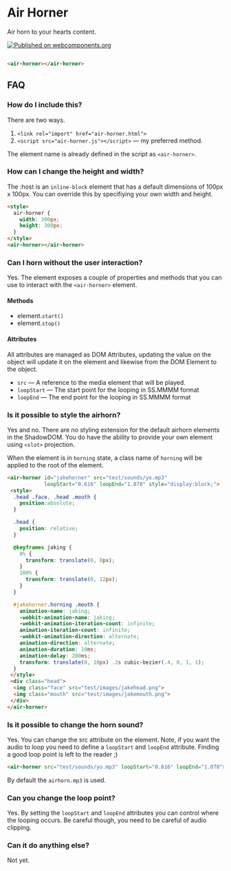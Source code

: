 # Air Horner

Air horn to your hearts content.

[![Published on webcomponents.org](https://img.shields.io/badge/webcomponents.org-published-blue.svg)](https://www.webcomponents.org/element/owner/my-element)

<!--
```
<custom-element-demo>
  <template>
    <link rel="import" href="air-horner.html">
    <next-code-block></next-code-block>
  </template>
</custom-element-demo>
```
-->
```html

<air-horner></air-horner>
```

## FAQ

### How do I include this?

There are two ways.

1. `<link rel="import" href="air-horner.html">`
2. `<script src="air-horner.js"></script>` &mdash; my preferred method.

The element name is already defined in the script as `<air-horner>`.

### How can I change the height and width?

The :host is an `inline-block` element that has a default dimensions of 100px x
100px. You can override this by specifiying your own width and height.

<!--
```
<custom-element-demo>
  <template>
    <link rel="import" href="air-horner.html">
    <next-code-block></next-code-block>
  </template>
</custom-element-demo>
```
-->
```html
<style>
  air-horner {
    width: 300px;
    height: 300px;
  }
</style>
<air-horner></air-horner>
```

### Can I horn without the user interaction?
Yes. The element exposes a couple of properties and methods that you can use to
interact with the `<air-horner>` element.


#### Methods

* element.`start()`
* element.`stop()`

#### Attributes 

All attributes are managed as DOM Attributes, updating the value on the object
will update it on the element and likewise from the DOM Element to the object.

* `src` &mdash; A reference to the media element that will be played.
* `loopStart` &mdash; The start point for the looping in SS.MMMM format 
* `loopEnd` &mdash; The end point for the looping in SS.MMMM format 

### Is it possible to style the airhorn?
Yes and no. There are no styling extension for the default airhorn elements
in the ShadowDOM. You do have the ability to provide your own element using
`<slot>` projection.

When the element is in `horning` state, a class name of `horning` will be 
applied to the root of the element.

<!--
```
<custom-element-demo>
  <template>
    <link rel="import" href="air-horner.html">
    <next-code-block></next-code-block>
  </template>
</custom-element-demo>
```
-->
```html
<air-horner id="jakehorner" src="test/sounds/yo.mp3" 
            loopStart="0.616" loopEnd="1.078" style="display:block;">
 <style>
  .head .face, .head .mouth {
    position:absolute;
  }

  .head {
    position: relative;
  }

  @keyframes jaking {
    0% {
      transform: translate(0, 8px);
    }
    100% {
      transform: translate(0, 12px);
    }
  }

  #jakehorner.horning .mouth {
    animation-name: jaking;
    -webkit-animation-name: jaking;
    -webkit-animation-iteration-count: infinite;
    animation-iteration-count: infinite;
    -webkit-animation-direction: alternate;
    animation-direction: alternate;
    animation-duration: 10ms;
    animation-delay: 200ms;
    transform: translate(0, 10px) .2s cubic-bezier(.4, 0, 1, 1);
  }
 </style>
 <div class="head">
  <img class="face" src="test/images/jakehead.png">
  <img class="mouth" src="test/images/jakemouth.png">
 </div>
</air-horner>
```

### Is it possible to change the horn sound?
Yes. You can change the src attribute on the element. Note, if you want the
audio to loop you need to define a `loopStart` and `loopEnd` attribute. Finding
a good loop point is left to the reader ;)

<!--
```
<custom-element-demo>
  <template>
    <link rel="import" href="air-horner.html">
    <next-code-block></next-code-block>
  </template>
</custom-element-demo>
```
-->
```html
<air-horner src="test/sounds/yo.mp3" loopStart="0.616" loopEnd="1.078"></air-horner>
```

By default the `airhorn.mp3` is used.

### Can you change the loop point?
Yes. By setting the `loopStart` and `loopEnd` attributes you can control where
the looping occurs. Be careful though, you need to be careful of audio clipping.

### Can it do anything else?
Not yet.